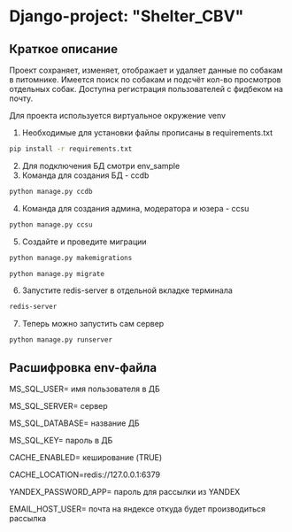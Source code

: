 # Django-project: "Shelter_CBV"

## Краткое описание

Проект сохраняет, изменяет, отображает и удаляет данные по собакам в питомнике.
Имеется поиск по собакам и подсчёт кол-во просмотров отдельных собак.
Доступна регистрация пользователей с фидбеком на почту.

Для проекта используется виртуальное окружение venv

1) Необходимые для установки файлы прописаны в requirements.txt
```bash
pip install -r requirements.txt
```
2) Для подключения БД смотри env_sample
3) Команда для создания БД - ccdb
```bash
python manage.py ccdb
```
4) Команда для создания админа, модератора и юзера - ccsu
```bash
python manage.py ccsu
```
5) Создайте и проведите миграции
```bash
python manage.py makemigrations
```
```bash
python manage.py migrate
```
6) Запустите redis-server в отдельной вкладке терминала
```bash
redis-server
```
7) Теперь можно запустить сам сервер
```bash
python manage.py runserver
```

## Расшифровка env-файла
MS_SQL_USER= имя пользователя в ДБ

MS_SQL_SERVER= сервер

MS_SQL_DATABASE= название ДБ

MS_SQL_KEY= пароль в ДБ


CACHE_ENABLED= кеширование (TRUE)

CACHE_LOCATION=redis://127.0.0.1:6379


YANDEX_PASSWORD_APP= пароль для рассылки из YANDEX

EMAIL_HOST_USER= почта на яндексе откуда будет производиться рассылка



